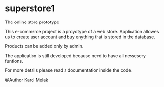# superstore1
The online store prototype

This e-commerce project is a proyotype of a web store.
Application allowes us to create user account and
buy enything that is stored in the database.

Products can be added only by admin.

The application is still developed because need 
to have all nessesery funtions.

For more details please read a documentation
inside the code.

@Author Karol Melak
